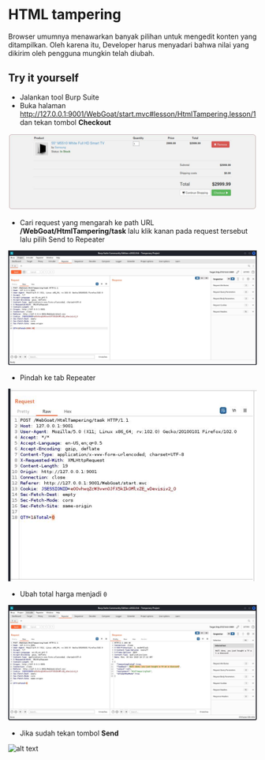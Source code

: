 # HTML tampering
Browser umumnya menawarkan banyak pilihan untuk mengedit konten yang ditampilkan. Oleh karena itu, Developer harus menyadari bahwa nilai yang dikirim oleh pengguna mungkin telah diubah.

## Try it yourself
- Jalankan tool Burp Suite
- Buka halaman http://127.0.0.1:9001/WebGoat/start.mvc#lesson/HtmlTampering.lesson/1 dan tekan tombol **Checkout**

![alt text](https://github.com/rahardian-dwi-saputra/webgoat/blob/main/assets/HTML%20tampering/html%20tampering%201.JPG)

- Cari request yang mengarah ke path URL **/WebGoat/HtmlTampering/task** lalu klik kanan pada request tersebut lalu pilih Send to Repeater

![alt text](https://github.com/rahardian-dwi-saputra/webgoat/blob/main/assets/HTML%20tampering/html%20tampering%203.JPG)

- Pindah ke tab Repeater

![alt text](https://github.com/rahardian-dwi-saputra/webgoat/blob/main/assets/HTML%20tampering/html%20tampering%204.JPG)

- Ubah total harga menjadi `0`

![alt text](https://github.com/rahardian-dwi-saputra/webgoat/blob/main/assets/HTML%20tampering/html%20tampering%205.JPG)

- Jika sudah tekan tombol **Send**

![alt text](https://github.com/rahardian-dwi-saputra/webgoat/blob/main/assets/HTML%20tampering/html%20tampering%206.JPG)